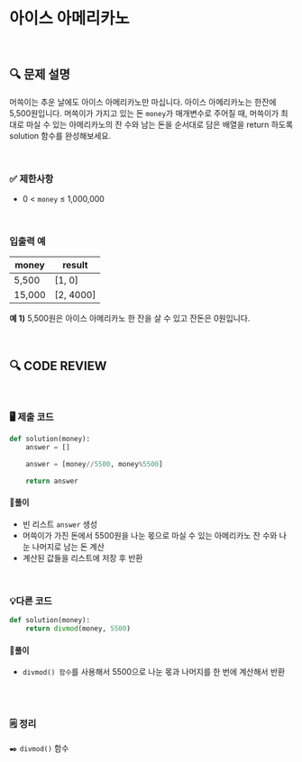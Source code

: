 # 아이스 아메리카노
<br/>

## **🔍 문제 설명**

머쓱이는 추운 날에도 아이스 아메리카노만 마십니다. 아이스 아메리카노는 한잔에 5,500원입니다. 머쓱이가 가지고 있는 돈 `money`가 매개변수로 주어질 때, 머쓱이가 최대로 마실 수 있는 아메리카노의 잔 수와 남는 돈을 순서대로 담은 배열을 return 하도록 solution 함수를 완성해보세요.

<br/>

### **✅ 제한사항**

- 0 < `money` ≤ 1,000,000
<br/>

### **입출력 예**


|  money  |   result  |
| ------- | --------- |
|  5,500  |   [1, 0]  |
|  15,000 | [2, 4000] |

**예 1)**
5,500원은 아이스 아메리카노 한 잔을 살 수 있고 잔돈은 0원입니다.

<br/>

## **🔍 CODE REVIEW**
<br/>

### **🖥️ 제출 코드**

```python
def solution(money):
    answer = []
    
    answer = [money//5500, money%5500]
    
    return answer
```

#### **📍풀이**

- 빈 리스트 `answer` 생성
- 머쓱이가 가진 돈에서 5500원을 나눈 몫으로 마실 수 있는 아메리카노 잔 수와 나눈 나머지로 남는 돈 계산
- 계산된 값들을 리스트에 저장 후 반환

<br/>

### **💡다른 코드**
```python
def solution(money):
    return divmod(money, 5500)
```

#### **📍풀이**

- `divmod() 함수`를 사용해서 5500으로 나눈 몫과 나머지를 한 번에 계산해서 반환  
<br/>

  #
### **🗒️ 정리**
✒️ `divmod()` 함수